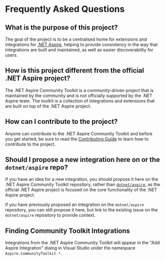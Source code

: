 # Frequently Asked Questions

## What is the purpose of this project?

The goal of the project is to be a centralised home for extensions and integrations for [.NET Aspire](https://aka.ms/dotnet/aspire), helping to provide consistency in the way that integrations are built and maintained, as well as easier discoverability for users.

## How is this project different from the official .NET Aspire project?

The .NET Aspire Community Toolkit is a community-driven project that is maintained by the community and is not officially supported by the .NET Aspire team. The toolkit is a collection of integrations and extensions that are built on top of the .NET Aspire project.

## How can I contribute to the project?

Anyone can contribute to the .NET Aspire Community Toolkit and before you get started, be sure to read the [Contributing Guide](../CONTRIBUTING.md) to learn how to contribute to the project.

## Should I propose a new integration here on or the `dotnet/aspire` repo?

If you have an idea for a new integration, you should propose it here on the .NET Aspire Community Toolkit repository, rather than [`dotnet/aspire`](https://github.com/dotnet/aspire), as the official .NET Aspire project is focused on the core functionality of the .NET Aspire project.

If you have previously proposed an integration on the `dotnet/aspire` repository, you can still propose it here, but link to the existing issue on the `dotnet/aspire` repository to provide context.

## Finding Community Toolkit Integrations

Integrations from the .NET Aspire Community Toolkit will appear in the "Add Aspire Integration" dialog in Visual Studio under the namespace `Aspire.CommunityToolkit.*`.
